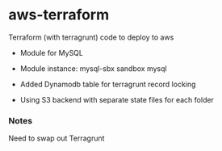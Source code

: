 # aws-terraform
Terraform (with terragrunt) code to deploy to aws

* Module for MySQL
* Module instance: mysql-sbx  sandbox mysql 

* Added Dynamodb table for terragrunt record locking
* Using S3 backend with separate state files for each folder

### Notes
Need to swap out Terragrunt
